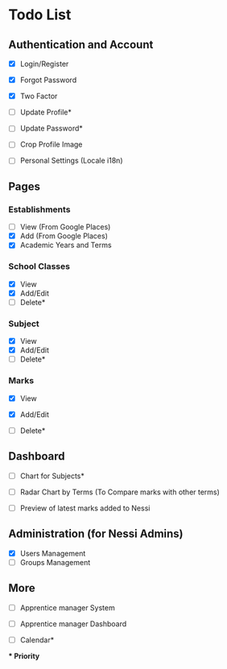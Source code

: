 # Todo List


## Authentication and Account

- [x] Login/Register
- [x] Forgot Password
- [x] Two Factor
- [ ] Update Profile*
- [ ] Update Password*
- [ ] Crop Profile Image
- [ ] Personal Settings (Locale i18n)


## Pages

### Establishments 

- [ ] View (From Google Places)
- [x] Add (From Google Places)
- [x] Academic Years and Terms

### School Classes

- [x] View
- [x] Add/Edit
- [ ] Delete*

### Subject

- [x] View
- [x] Add/Edit
- [ ] Delete*

### Marks

- [x] View
- [x] Add/Edit
- [ ] Delete*


## Dashboard

- [ ] Chart for Subjects*
- [ ] Radar Chart by Terms (To Compare marks with other terms)
- [ ] Preview of latest marks added to Nessi 


## Administration (for Nessi Admins)

- [x] Users Management
- [ ] Groups Management

## More

- [ ] Apprentice manager System
- [ ] Apprentice manager Dashboard
- [ ] Calendar*


**\* Priority**

